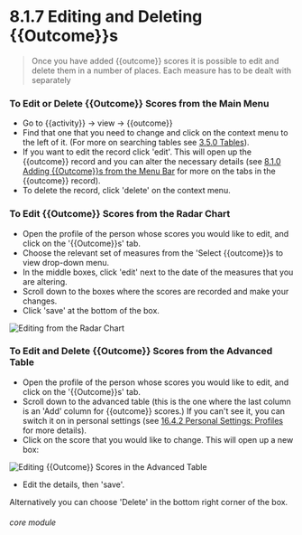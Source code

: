 # 8.1.7 <i class="fas fa-trophy"></i> Editing and Deleting {{Outcome}}s

> Once you have added {{outcome}} scores it is possible to edit and delete them in a number of places. Each measure has to be dealt with separately



### To Edit or Delete {{Outcome}} Scores from the Main Menu

- Go to {{activity}} -> view -> {{outcome}}
- Find that one that you need to change and click on the context menu to the left of it. (For more on searching tables see [3.5.0 Tables](/help/index/p/3.5.0)).
- If you want to edit the record click 'edit'. This will open up the {{outcome}} record and you can alter the necessary details (see [8.1.0 Adding {{Outcome}}s from the Menu Bar](/help/index/p/8.1.0) for more on the tabs in the {{outcome}} record).
- To delete the record, click 'delete' on the context menu.

### To Edit {{Outcome}} Scores from the Radar Chart

- Open the profile of the person whose scores you would like to edit, and click on the '{{Outcome}}s' tab.
- Choose the relevant set of measures from the 'Select {{outcome}}s to view drop-down menu.
- In the middle boxes, click 'edit' next to the date of the measures that you are altering. 
- Scroll down to the boxes where the scores are recorded and make your changes. 
- Click 'save' at the bottom of the box.

![Editing from the Radar Chart](8.1.7a.png)

### To Edit and Delete {{Outcome}} Scores from the Advanced Table

- Open the profile of the person whose scores you would like to edit, and click on the '{{Outcome}}s' tab.
- Scroll down to the advanced table (this is the one where the last column is an 'Add' column for {{outcome}} scores.) If you can't see it, you can switch it on in personal settings (see [16.4.2 Personal Settings: Profiles](/help/index/p/16.4.2) for more details).
- Click on the score that you would like to change. This will open up a new box:

![Editing {{Outcome}} Scores in the Advanced Table](8.1.7b.png)

- Edit the details, then 'save'. 

Alternatively you can choose 'Delete' in the bottom right corner of the box.



###### core module
